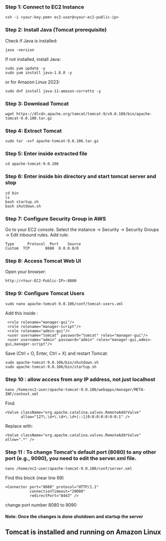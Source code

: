 ### Step 1: Connect to EC2 Instance
```
ssh -i <your-key.pem> ec2-user@<your-ec2-public-ip>
```
### Step 2: Install Java (Tomcat prerequisite)
Check if Java is installed:
```
java -version
```
If not installed, install Java:
```
sudo yum update -y
sudo yum install java-1.8.0 -y
```
or for Amazon Linux 2023:
```
sudo dnf install java-11-amazon-corretto -y
```
### Step 3: Download Tomcat
```
wget https://dlcdn.apache.org/tomcat/tomcat-9/v9.0.108/bin/apache-tomcat-9.0.108.tar.gz
```
### Step 4: Extract Tomcat
```
sudo tar -xvf apache-tomcat-9.0.106.tar.gz
```
### Step 5: Enter inside extracted file
```
cd apache-tomcat-9.0.106
```
### Step 6: Enter inside bin directory and start tomcat server and stop 
```
cd bin
ls
bash startup.sh
bash shutdown.sh
```
### Step 7: Configure Security Group in AWS
Go to your EC2 console.
Select the instance → Security → Security Groups → Edit inbound rules.
Add rule:
```
Type	  Protocol	Port	Source
Custom	TCP	      8080	0.0.0.0/0
```
### Step 8: Access Tomcat Web UI
Open your browser:
```
http://<Your-EC2-Public-IP>:8080
```
### Step 9: Configure Tomcat Users
```
sudo nano apache-tomcat-9.0.106/conf/tomcat-users.xml
```
Add this inside <tomcat-users>:
```
 <role rolename="manager-gui"/>
 <role rolename="manager-script"/>
 <role rolename="admin-gui"/>
 <user username="tomcat" password="tomcat" roles="manager-gui"/>
 <user username="admin" password="admin" roles="manager-gui,admin-gui,manager-script"/>
```
Save (Ctrl + O, Enter, Ctrl + X) and restart Tomcat:
```
sudo apache-tomcat-9.0.106/bin/shutdown.sh
sudo apache-tomcat-9.0.106/bin/startup.sh
```
### Step 10 : allow access from any IP address, not just localhost
```
nano /home/ec2-user/apache-tomcat-9.0.106/webapps/manager/META-INF/context.xml
```
Find:
```
<Valve className="org.apache.catalina.valves.RemoteAddrValve"
       allow="127\.\d+\.\d+\.\d+|::1|0:0:0:0:0:0:0:1" />
```
Replace with:
```
<Valve className="org.apache.catalina.valves.RemoteAddrValve" allow=".*" />
```

### Step 11 : To change Tomcat's default port (8080) to any other port (e.g., 9090), you need to edit the server.xml file.
```
nano /home/ec2-user/apache-tomcat-9.0.106/conf/server.xml
```
Find this block (near line 69)
```
<Connector port="8080" protocol="HTTP/1.1"
           connectionTimeout="20000"
           redirectPort="8443" />
```
change port number 8080 to 9090
#### Note: Once the changes is done shutdown and startup the server
## Tomcat is installed and running on Amazon Linux


